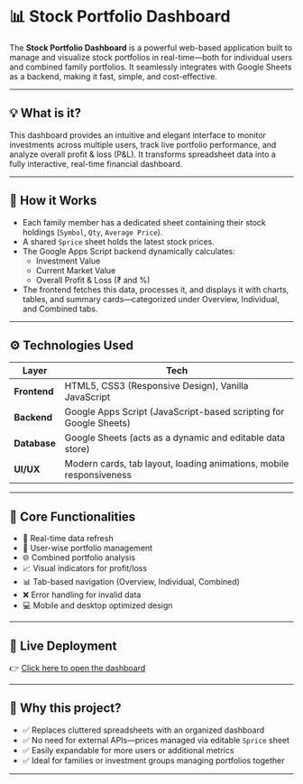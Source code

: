 # 📊 Stock Portfolio Dashboard

The **Stock Portfolio Dashboard** is a powerful web-based application built to manage and visualize stock portfolios in real-time—both for individual users and combined family portfolios. It seamlessly integrates with Google Sheets as a backend, making it fast, simple, and cost-effective.

---

## 💡 What is it?

This dashboard provides an intuitive and elegant interface to monitor investments across multiple users, track live portfolio performance, and analyze overall profit & loss (P&L). It transforms spreadsheet data into a fully interactive, real-time financial dashboard.

---

## 🧠 How it Works

- Each family member has a dedicated sheet containing their stock holdings (`Symbol`, `Qty`, `Average Price`).
- A shared `Sprice` sheet holds the latest stock prices.
- The Google Apps Script backend dynamically calculates:
  - Investment Value
  - Current Market Value
  - Overall Profit & Loss (₹ and %)
- The frontend fetches this data, processes it, and displays it with charts, tables, and summary cards—categorized under Overview, Individual, and Combined tabs.

---

## ⚙️ Technologies Used

| Layer | Tech |
|-------|------|
| **Frontend** | HTML5, CSS3 (Responsive Design), Vanilla JavaScript |
| **Backend** | Google Apps Script (JavaScript-based scripting for Google Sheets) |
| **Database** | Google Sheets (acts as a dynamic and editable data store) |
| **UI/UX** | Modern cards, tab layout, loading animations, mobile responsiveness |

---

## 🧱 Core Functionalities

- 🔄 Real-time data refresh
- 👤 User-wise portfolio management
- 🌐 Combined portfolio analysis
- 📈 Visual indicators for profit/loss
- 📊 Tab-based navigation (Overview, Individual, Combined)
- ❌ Error handling for invalid data
- 💻 Mobile and desktop optimized design

---

## 🔗 Live Deployment


👉 [Click here to open the dashboard](https://script.google.com/macros/s/AKfycbwzdusTPKgP7b5MDrwE1d453oTIVgImTkTsWcR_QkwB0Lihn7i5lv8vpgVDymNd1Yze/exec)


---

## 🧩 Why this project?

- ✅ Replaces cluttered spreadsheets with an organized dashboard
- ✅ No need for external APIs—prices managed via editable `Sprice` sheet
- ✅ Easily expandable for more users or additional metrics
- ✅ Ideal for families or investment groups managing portfolios together

---


